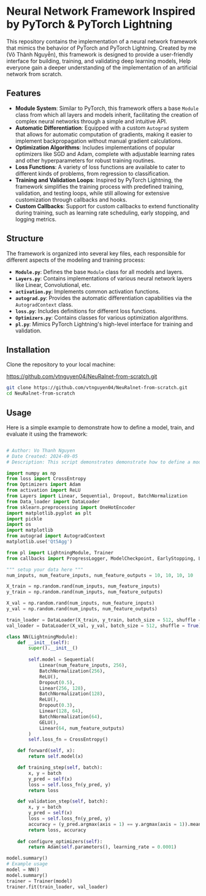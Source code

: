 # Neural Network Framework Inspired by PyTorch & PyTorch Lightning

This repository contains the implementation of a neural network framework that mimics the behavior of PyTorch and PyTorch Lightning. Created by me (Võ Thành Nguyễn), this framework is designed to provide a user-friendly interface for building, training, and validating deep learning models, Help everyone gain a deeper understanding of the implementation of an artificial network from scratch.


## Features

- **Module System**: Similar to PyTorch, this framework offers a base `Module` class from which all layers and models inherit, facilitating the creation of complex neural networks through a simple and intuitive API.
- **Automatic Differentiation**: Equipped with a custom `Autograd` system that allows for automatic computation of gradients, making it easier to implement backpropagation without manual gradient calculations.
- **Optimization Algorithms**: Includes implementations of popular optimizers like SGD and Adam, complete with adjustable learning rates and other hyperparameters for robust training routines.
- **Loss Functions**: A variety of loss functions are available to cater to different kinds of problems, from regression to classification.
- **Training and Validation Loops**: Inspired by PyTorch Lightning, the framework simplifies the training process with predefined training, validation, and testing loops, while still allowing for extensive customization through callbacks and hooks.
- **Custom Callbacks**: Support for custom callbacks to extend functionality during training, such as learning rate scheduling, early stopping, and logging metrics.

## Structure

The framework is organized into several key files, each responsible for different aspects of the modeling and training process:

- **`Module.py`**: Defines the base `Module` class for all models and layers.
- **`Layers.py`**: Contains implementations of various neural network layers like Linear, Convolutional, etc.
- **`activation.py`**: Implements common activation functions.
- **`autograd.py`**: Provides the automatic differentiation capabilities via the `AutogradContext` class.
- **`loss.py`**: Includes definitions for different loss functions.
- **`Optimizers.py`**: Contains classes for various optimization algorithms.
- **`pl.py`**: Mimics PyTorch Lightning's high-level interface for training and validation.

## Installation

Clone the repository to your local machine:

https://github.com/vtnguyen04/NeuRalnet-from-scratch.git

```bash
git clone https://github.com/vtnguyen04/NeuRalnet-from-scratch.git
cd NeuRalnet-from-scratch
```

## Usage

Here is a simple example to demonstrate how to define a model, train, and evaluate it using the framework:

```python

# Author: Vo Thanh Nguyen
# Date Created: 2024-09-05
# Description: This script demonstrates demonstrate how to define a model, train, and evaluate it using the framework:

import numpy as np
from loss import CrossEntropy
from Optimizers import Adam
from activation import ReLU
from Layers import Linear, Sequential, Dropout, BatchNormalization
from Data_loader import DataLoader
from sklearn.preprocessing import OneHotEncoder
import matplotlib.pyplot as plt
import pickle
import os
import matplotlib
from autograd import AutogradContext
matplotlib.use('Qt5Agg')

from pl import LightningModule, Trainer
from callbacks import ProgressLogger, ModelCheckpoint, EarlyStopping, LearningRateScheduler

""" setup your data here """
num_inputs, num_feature_inputs, num_feature_outputs = 10, 10, 10, 10

X_train = np.random.rand(num_inputs, num_feature_inputs)
y_train = np.random.rand(num_inputs, num_feature_outputs)

X_val = np.random.rand(num_inputs, num_feature_inputs)
y_val = np.random.rand(num_inputs, num_feature_outputs)

train_loader = DataLoader(X_train, y_train, batch_size = 512, shuffle = True)
val_loader = DataLoader(X_val, y_val, batch_size = 512, shuffle = True)

class NN(LightningModule):
    def __init__(self):
        super().__init__()
        
        self.model = Sequential(
            Linear(num_feature_inputs, 256),
            BatchNormalization(256),
            ReLU(),
            Dropout(0.5),
            Linear(256, 128),
            BatchNormalization(128),
            ReLU(),
            Dropout(0.3),
            Linear(128, 64),
            BatchNormalization(64),
            GELU(),
            Linear(64, num_feature_outputs)
        )
        self.loss_fn = CrossEntropy()

    def forward(self, x):
        return self.model(x)

    def training_step(self, batch):
        x, y = batch
        y_pred = self(x)
        loss = self.loss_fn(y_pred, y)
        return loss

    def validation_step(self, batch):
        x, y = batch
        y_pred = self(x)
        loss = self.loss_fn(y_pred, y)
        accuracy = (y_pred.argmax(axis = 1) == y.argmax(axis = 1)).mean()
        return loss, accuracy
    
    def configure_optimizers(self):
        return Adam(self.parameters(), learning_rate = 0.0001)

model.summary()
# Example usage
model = NN()
model.summary()
trainer = Trainer(model)
trainer.fit(train_loader, val_loader)
```


